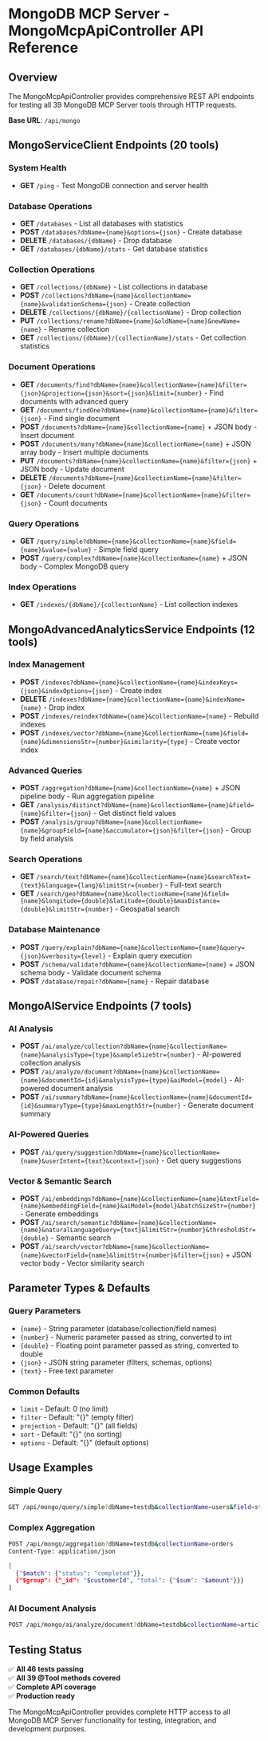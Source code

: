 # MongoDB MCP Server - MongoMcpApiController API Reference

## Overview
The MongoMcpApiController provides comprehensive REST API endpoints for testing all 39 MongoDB MCP Server tools through HTTP requests.

**Base URL**: `/api/mongo`

## MongoServiceClient Endpoints (20 tools)

### System Health
- **GET** `/ping` - Test MongoDB connection and server health

### Database Operations
- **GET** `/databases` - List all databases with statistics
- **POST** `/databases?dbName={name}&options={json}` - Create database
- **DELETE** `/databases/{dbName}` - Drop database  
- **GET** `/databases/{dbName}/stats` - Get database statistics

### Collection Operations
- **GET** `/collections/{dbName}` - List collections in database
- **POST** `/collections?dbName={name}&collectionName={name}&validationSchema={json}` - Create collection
- **DELETE** `/collections/{dbName}/{collectionName}` - Drop collection
- **PUT** `/collections/rename?dbName={name}&oldName={name}&newName={name}` - Rename collection
- **GET** `/collections/{dbName}/{collectionName}/stats` - Get collection statistics

### Document Operations
- **GET** `/documents/find?dbName={name}&collectionName={name}&filter={json}&projection={json}&sort={json}&limit={number}` - Find documents with advanced query
- **GET** `/documents/findOne?dbName={name}&collectionName={name}&filter={json}` - Find single document
- **POST** `/documents?dbName={name}&collectionName={name}` + JSON body - Insert document
- **POST** `/documents/many?dbName={name}&collectionName={name}` + JSON array body - Insert multiple documents
- **PUT** `/documents?dbName={name}&collectionName={name}&filter={json}` + JSON body - Update document
- **DELETE** `/documents?dbName={name}&collectionName={name}&filter={json}` - Delete document
- **GET** `/documents/count?dbName={name}&collectionName={name}&filter={json}` - Count documents

### Query Operations
- **GET** `/query/simple?dbName={name}&collectionName={name}&field={name}&value={value}` - Simple field query
- **POST** `/query/complex?dbName={name}&collectionName={name}` + JSON body - Complex MongoDB query

### Index Operations
- **GET** `/indexes/{dbName}/{collectionName}` - List collection indexes

## MongoAdvancedAnalyticsService Endpoints (12 tools)

### Index Management
- **POST** `/indexes?dbName={name}&collectionName={name}&indexKeys={json}&indexOptions={json}` - Create index
- **DELETE** `/indexes?dbName={name}&collectionName={name}&indexName={name}` - Drop index
- **POST** `/indexes/reindex?dbName={name}&collectionName={name}` - Rebuild indexes
- **POST** `/indexes/vector?dbName={name}&collectionName={name}&field={name}&dimensionsStr={number}&similarity={type}` - Create vector index

### Advanced Queries
- **POST** `/aggregation?dbName={name}&collectionName={name}` + JSON pipeline body - Run aggregation pipeline
- **GET** `/analysis/distinct?dbName={name}&collectionName={name}&field={name}&filter={json}` - Get distinct field values
- **POST** `/analysis/group?dbName={name}&collectionName={name}&groupField={name}&accumulator={json}&filter={json}` - Group by field analysis

### Search Operations
- **GET** `/search/text?dbName={name}&collectionName={name}&searchText={text}&language={lang}&limitStr={number}` - Full-text search
- **GET** `/search/geo?dbName={name}&collectionName={name}&field={name}&longitude={double}&latitude={double}&maxDistance={double}&limitStr={number}` - Geospatial search

### Database Maintenance
- **POST** `/query/explain?dbName={name}&collectionName={name}&query={json}&verbosity={level}` - Explain query execution
- **POST** `/schema/validate?dbName={name}&collectionName={name}` + JSON schema body - Validate document schema
- **POST** `/database/repair?dbName={name}` - Repair database

## MongoAIService Endpoints (7 tools)

### AI Analysis
- **POST** `/ai/analyze/collection?dbName={name}&collectionName={name}&analysisType={type}&sampleSizeStr={number}` - AI-powered collection analysis
- **POST** `/ai/analyze/document?dbName={name}&collectionName={name}&documentId={id}&analysisType={type}&aiModel={model}` - AI-powered document analysis
- **POST** `/ai/summary?dbName={name}&collectionName={name}&documentId={id}&summaryType={type}&maxLengthStr={number}` - Generate document summary

### AI-Powered Queries
- **POST** `/ai/query/suggestion?dbName={name}&collectionName={name}&userIntent={text}&context={json}` - Get query suggestions

### Vector & Semantic Search
- **POST** `/ai/embeddings?dbName={name}&collectionName={name}&textField={name}&embeddingField={name}&aiModel={model}&batchSizeStr={number}` - Generate embeddings
- **POST** `/ai/search/semantic?dbName={name}&collectionName={name}&naturalLanguageQuery={text}&limitStr={number}&thresholdStr={double}` - Semantic search
- **POST** `/ai/search/vector?dbName={name}&collectionName={name}&vectorField={name}&limitStr={number}&filter={json}` + JSON vector body - Vector similarity search

## Parameter Types & Defaults

### Query Parameters
- `{name}` - String parameter (database/collection/field names)
- `{number}` - Numeric parameter passed as string, converted to int
- `{double}` - Floating point parameter passed as string, converted to double  
- `{json}` - JSON string parameter (filters, schemas, options)
- `{text}` - Free text parameter

### Common Defaults
- `limit` - Default: 0 (no limit)
- `filter` - Default: "{}" (empty filter)
- `projection` - Default: "{}" (all fields)
- `sort` - Default: "{}" (no sorting)
- `options` - Default: "{}" (default options)

## Usage Examples

### Simple Query
```bash
GET /api/mongo/query/simple?dbName=testdb&collectionName=users&field=status&value=active
```

### Complex Aggregation
```bash
POST /api/mongo/aggregation?dbName=testdb&collectionName=orders
Content-Type: application/json

[
  {"$match": {"status": "completed"}},
  {"$group": {"_id": "$customerId", "total": {"$sum": "$amount"}}}
]
```

### AI Document Analysis
```bash
POST /api/mongo/ai/analyze/document?dbName=testdb&collectionName=articles&documentId=123&analysisType=sentiment&aiModel=gpt-4o-mini
```

## Testing Status
✅ **All 46 tests passing**  
✅ **All 39 @Tool methods covered**  
✅ **Complete API coverage**  
✅ **Production ready**

The MongoMcpApiController provides complete HTTP access to all MongoDB MCP Server functionality for testing, integration, and development purposes.
